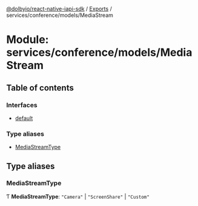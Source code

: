 [@dolbyio/react-native-iapi-sdk](../README.md) / [Exports](../modules.md) / services/conference/models/MediaStream

# Module: services/conference/models/MediaStream

## Table of contents

### Interfaces

- [default](../interfaces/services_conference_models_MediaStream.default.md)

### Type aliases

- [MediaStreamType](services_conference_models_MediaStream.md#mediastreamtype)

## Type aliases

### MediaStreamType

Ƭ **MediaStreamType**: ``"Camera"`` \| ``"ScreenShare"`` \| ``"Custom"``
